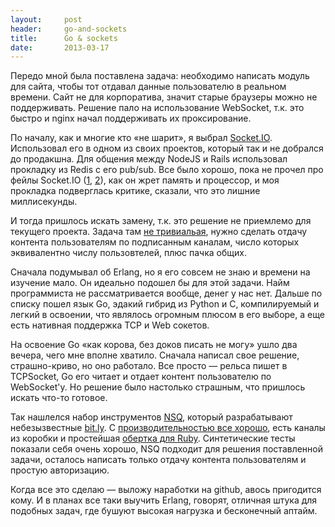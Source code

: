 ```yaml
---
layout:     post
header:     go-and-sockets
title:      Go & sockets
date:       2013-03-17
---
```


Передо мной была поставлена задача: необходимо написать модуль для сайта, чтобы тот отдавал данные пользователю в реальном времени. Сайт не для корпоратива, значит старые браузеры можно не поддерживать. Решение пало на использование WebSocket, т.к. это быстро и nginx начал поддерживать их проксирование.

По началу, как и многие кто «не шарит», я выбрал [Socket.IO](http://socket.io). Использовал его в одном из своих проектов, который так и не добрался до продакшна. Для общения между NodeJS и Rails использовал прокладку из Redis с его pub/sub. Все было хорошо, пока не прочел про фейлы Socket.IO ([1](https://groups.google.com/d/msg/ror2ru/0vPgXCYtC9Y/_UONIU53ypAJ), [2](https://groups.google.com/d/msg/ror2ru/0vPgXCYtC9Y/kznukvB0K50J)), как он жрет память и процессор, и моя прокладка подверглась критике, сказали, что это лишние миллисекунды.

И тогда пришлось искать замену, т.к. это решение не приемлемо для текущего проекта. Задача там [не тривиальая](https://groups.google.com/d/msg/ror2ru/nOioVkvGBtI/Is5xSi80Zr8J), нужно сделать отдачу контента пользователям по подписанным каналам, число которых эквивалентно числу пользовтелей, плюс пачка общих.

Сначала подумывал об Erlang, но я его совсем не знаю и времени на изучение мало. Он идеально подошел бы для этой задачи. Найм программиста не рассматривается вообще, денег у нас нет. Дальше по списку пошел язык Go, эдакий гибрид из Python и C, компилируемый и легкий в освоении, что являлось огромным плюсом в его выборе, а еще есть нативная поддержка TCP и Web сокетов.

На освоение Go «как корова, без доков писать не могу» ушло два вечера, чего мне вполне хватило. Сначала написал свое решение, страшно-криво, но оно работало. Все просто &mdash; рельса пишет в TCPSocket, Go его читает и отдает контент пользователю по WebSocket'у. Но решение было настолько страшным, что пришлось искать что-то готовое.

Так нашлелся набор инструментов [NSQ](https://github.com/bitly/nsq), который разрабатывают небезызвестные [bit.ly](https://bitly.com). С [производительностью все хорошо](https://github.com/bitly/nsq#performance), есть каналы из коробки и простейшая [обертка для Ruby](https://github.com/ClarityServices/ruby_nsq). Синтетические тесты показали себя очень хорошо, NSQ подходит для решения поставленной задачи, осталось написать только отдачу контента пользователям и простую авторизацию.

Когда все это сделаю &mdash; выложу наработки на github, авось пригодится кому. И в планах все таки выучить Erlang, говорят, отличная штука для подобных задач, где бушуют высокая нагрузка и бесконечный аптайм.
